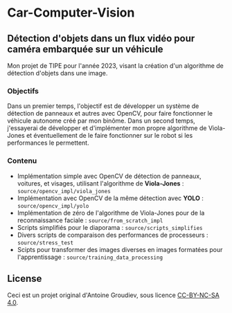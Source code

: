 # Car-Computer-Vision
## Détection d'objets dans un flux vidéo pour caméra embarquée sur un véhicule
Mon projet de TIPE pour l'année 2023, visant la création d'un algorithme de détection d'objets dans une image.

### Objectifs
Dans un premier temps, l'objectif est de développer un système de détection de panneaux et autres avec OpenCV, pour faire fonctionner le véhicule autonome créé par mon binôme.
Dans un second temps, j'essayerai de développer et d'implémenter mon propre algorithme de Viola-Jones et éventuellement de le faire fonctionner sur le robot si les performances le permettent.

### Contenu
- Implémentation simple avec OpenCV de détection de panneaux, voitures, et visages, utilisant l'algorithme de **Viola-Jones** : `source/opencv_impl/viola_jones`
- Implémentation avec OpenCV de la même détection avec **YOLO** : `source/opencv_impl/yolo`
- Implémentation de zéro de l'algorithme de Viola-Jones pour de la reconnaissance faciale : `source/from_scratch_impl`
- Scripts simplifiés pour le diaporama : `source/scripts_simplifies`
- Divers scripts de comparaison des performances de processeurs : `source/stress_test`
- Scipts pour transformer des images diverses en images formatées pour l'apprentissage : `source/training_data_processing`

## License
Ceci est un projet original d'Antoine Groudiev, sous licence [CC-BY-NC-SA 4.0](https://creativecommons.org/licenses/by-nc-sa/4.0/).